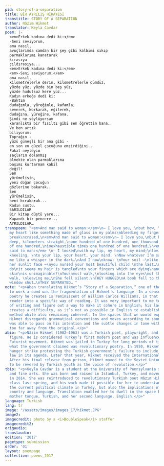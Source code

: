 ```yaml
---
pid: story-of-a-separation
title: BİR AYRILIŞ HİKAYESİ
transtitle: STORY OF A SEPARATION
author: Nâzım Hikmet
translator: Keyla Cavdar
poem: |-
  <em>Erkek kadına dedi ki:</em>
  -Seni seviyorum,
  ama nasıl,
  avuçlarımda camdan bir şey gibi kalbimi sıkıp
  parmaklarımı kanatarak
  kırasıya
  çıldırasıya...
  <em>Erkek kadına dedi ki:</em>
  <em>-Seni seviyorum,</em>
  ama nasıl,
  kilometrelerle derin, kilometrelerle dümdüz,
  yüzde yüz, yüzde bin beş yüz,
  yüzde hudutsuz kere yüz...
  Kadın erkeğe dedi ki:
  -Baktım
  dudağımla, yüreğimle, kafamla;
  severek, korkarak, eğilerek,
  dudağına, yüreğine, kafana.
  Şimdi ne söylüyorsam
  karanlıkta bir fısıltı gibi sen öğrettin bana..
  Ve ben artık
  biliyorum:
  Toprağın -
  yüzü güneşli bir ana gibi -
  en son en güzel çocuğunu emzirdiğini..
  Fakat neyleyim
  saçlarım dolanmış
  ölmekte olan parmaklarına
  başımı kurtarmam kabil
  değil!
  Sen
  yürümelisin,
  yeni doğan çocuğun
  gözlerine bakarak..
  Sen
  yürümelisin,
  beni bırakarak...
  Kadın sustu.
  SARILDILAR
  Bir kitap düştü yere...
  Kapandı bir pencere...
  AYRILDILAR…
transpoem: "<em>And man said to woman:</em>\n— I love you, \nbut how, \nclutching
  my heart like something made of glass in my palms\nbleeding my fingers\nas if to
  break\ncrazed…\n<em>And man said to woman:</em>\n— I love you,\nbut how,\nkilometers
  deep, kilometers straight,\none hundred of one hundred, one thousand five hundred
  of one hundred,\ninexhaustible times one hundred of one hundred…\n<em>And woman
  said to man:</em> \n— I looked\nwith my lip, my heart, my mind;\nloving, fearing,
  kneeling, \nto your lip, your heart, your mind. \nNow whatever I’m saying\nyou taught
  me like a whisper in the dark…\nAnd I now\nknow: \nYour soil —\nlike a mother with
  her sunlit face —\nyou nursed your most beautiful child \nthe last…\nBut what to
  do\nit seems my hair is tangled\nto your fingers which are dying\nand saving my
  skin\nis unimaginable!\nYou\nmust walk,\nlooking into the eyes\nof the newborn child…\nYou\nmust
  walk, \nleaving me…\nShe fell silent.\nTHEY HUGGED\nA book fell to the ground…\nA
  window shut…\nTHEY SEPARATED… "
note: "<p>When translating Hikmet’s “Story of a Separation,” one of the things I had
  to work around was the fragmentation of Hikmet’s language. In a sense, the visual
  poetry he creates is reminiscent of William Carlos Williams, in that it guides the
  reader into a specific way of reading. It was very important to me to keep his method
  of writing and figure out a way to make it cohere in English; his lack of punctuation
  creates a difficulty, as it’s not as possible in English to establish Hikmet’s poetic
  method while also remaining coherent. In the spaces that we would expect punctuation,
  Hikmet disregards grammatical conventions and moves according to sound. I hope I
  was able to pass on his intention and the subtle changes in tone without moving
  too far away from the original.</p>"
abio: "<p>Nâzım Hikmet (1902–1963) was a Turkish poet, playwright, and revolutionary
  figure. He is considered Turkey’s first modern poet and was influenced by the Russian
  Futurist movement. Hikmet was jailed in Turkey for long periods of time for writing
  what the government claimed was revolutionary poetry. In 1950, Hikmet started a
  hunger strike protesting the Turkish government’s failure to include an amnesty
  law in its agenda. Later that year, Hikmet received the International Peace Prize.
  After his final release from prison, Hikmet moved to the Soviet Union. He continues
  to be revered by Turkish youth as the voice of revolution.</p>"
tbio: "<p>Keyla Cavdar is a student at the University of Pennsylvania studying English
  and fine arts. She was born and raised in Istanbul, Turkey, and moved to Philadelphia
  in 2014. She was reintroduced to revolutionary Turkish poet Nâzım Hikmet in a translation
  class last spring, and his work made it possible for her to understand not only
  the current political climate in Turkey, but also the implications of losing one’s
  country and language. Translation enabled her to dwell in the space between her
  mother tongue, Turkish, and her second language, English.</p>"
language: Turkish
lang: tr
image: "/assets/images/images_17/hikmet.JPG"
image2:
imagecredit: photo by a <i>DoubleSpeak</i> staffer
imagecredit2:
origaudio:
translaudio:
edition: '2017'
pagetype: submission
order: '01'
layout: poempage
collection: poems_2017
---
```

